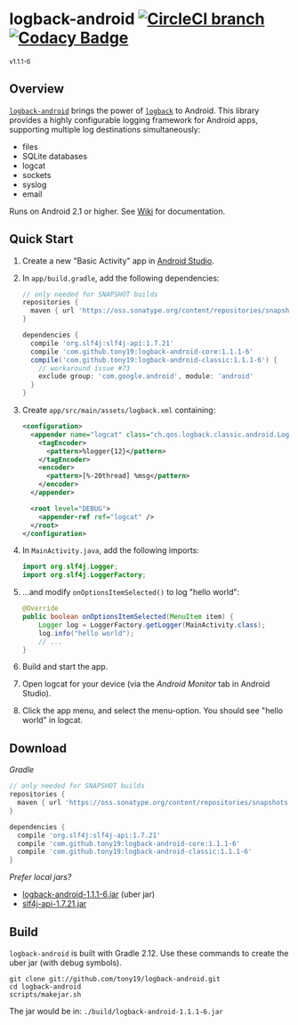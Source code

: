 # logback-android [![CircleCI branch](https://img.shields.io/circleci/project/tony19/logback-android/master.svg)](https://circleci.com/gh/tony19/logback-android) [![Codacy Badge](https://api.codacy.com/project/badge/grade/c1d818d1911440e3b6d685c20a425856)](https://www.codacy.com/app/tony19/logback-android)
<sup>v1.1.1-6</sup>

Overview
--------
[`logback-android`][2] brings the power of [`logback`][1] to Android. This library provides a highly configurable logging framework for Android apps, supporting multiple log destinations simultaneously:

 * files
 * SQLite databases
 * logcat
 * sockets
 * syslog
 * email

Runs on Android 2.1 or higher. See [Wiki][6] for documentation.

Quick Start
-----------
1. Create a new "Basic Activity" app in [Android Studio][5].
2. In `app/build.gradle`, add the following dependencies:

    ```groovy
    // only needed for SNAPSHOT builds
    repositories {
      maven { url 'https://oss.sonatype.org/content/repositories/snapshots' }
    }

    dependencies {
      compile 'org.slf4j:slf4j-api:1.7.21'
      compile 'com.github.tony19:logback-android-core:1.1.1-6'
      compile('com.github.tony19:logback-android-classic:1.1.1-6') {
        // workaround issue #73
        exclude group: 'com.google.android', module: 'android'
      }
    }
    ```

3. Create `app/src/main/assets/logback.xml` containing:

    ```xml
    <configuration>
      <appender name="logcat" class="ch.qos.logback.classic.android.LogcatAppender">
        <tagEncoder>
          <pattern>%logger{12}</pattern>
        </tagEncoder>
        <encoder>
          <pattern>[%-20thread] %msg</pattern>
        </encoder>
      </appender>

      <root level="DEBUG">
        <appender-ref ref="logcat" />
      </root>
    </configuration>
    ```

4. In `MainActivity.java`, add the following imports:

    ```java
    import org.slf4j.Logger;
    import org.slf4j.LoggerFactory;
    ```

5. ...and modify `onOptionsItemSelected()` to log "hello world":

    ```java
    @Override
    public boolean onOptionsItemSelected(MenuItem item) {
        Logger log = LoggerFactory.getLogger(MainActivity.class);
        log.info("hello world");
        // ...
    }
    ```

6. Build and start the app.
7. Open logcat for your device (via the _Android Monitor_ tab in Android Studio).
8. Click the app menu, and select the menu-option. You should see "hello world" in logcat.


Download
--------
_Gradle_

```groovy
// only needed for SNAPSHOT builds
repositories {
  maven { url 'https://oss.sonatype.org/content/repositories/snapshots' }
}

dependencies {
  compile 'org.slf4j:slf4j-api:1.7.21'
  compile 'com.github.tony19:logback-android-core:1.1.1-6'
  compile 'com.github.tony19:logback-android-classic:1.1.1-6'
}
```

_Prefer local jars?_

 * [logback-android-1.1.1-6.jar][3] (uber jar)
 * [slf4j-api-1.7.21.jar][4]


Build
-----
`logback-android` is built with Gradle 2.12. Use these commands to create the uber jar (with debug symbols).

    git clone git://github.com/tony19/logback-android.git
    cd logback-android
    scripts/makejar.sh

The jar would be in: `./build/logback-android-1.1.1-6.jar`

 [1]: http://logback.qos.ch
 [2]: http://tony19.github.com/logback-android
 [3]: https://bitbucket.org/tony19/logback-android-jar/downloads/logback-android-1.1.1-6.jar
 [4]: http://search.maven.org/remotecontent?filepath=org/slf4j/slf4j-api/1.7.21/slf4j-api-1.7.21.jar
 [5]: http://developer.android.com/sdk/index.html
 [6]: https://github.com/tony19/logback-android/wiki